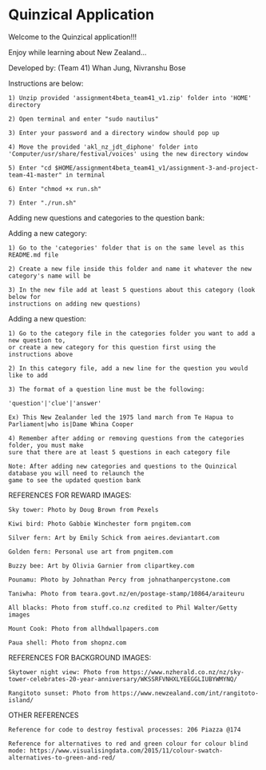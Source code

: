 # Quinzical Application

Welcome to the Quinzical application!!!

Enjoy while learning about New Zealand...

Developed by: 	(Team 41)
		Whan Jung,
		Nivranshu Bose
	

Instructions are below:


	1) Unzip provided 'assignment4beta_team41_v1.zip' folder into 'HOME' directory

	2) Open terminal and enter "sudo nautilus"

	3) Enter your password and a directory window should pop up

	4) Move the provided 'akl_nz_jdt_diphone' folder into 'Computer/usr/share/festival/voices' using the new directory window

	5) Enter "cd $HOME/assignment4beta_team41_v1/assignment-3-and-project-team-41-master" in terminal

	6) Enter "chmod +x run.sh"

	7) Enter "./run.sh"



Adding new questions and categories to the question bank:


Adding a new category:

	1) Go to the 'categories' folder that is on the same level as this README.md file
	
	2) Create a new file inside this folder and name it whatever the new category's name will be
	
	3) In the new file add at least 5 questions about this category (look below for 
	instructions on adding new questions)
	
Adding a new question: 

	1) Go to the category file in the categories folder you want to add a new question to, 
	or create a new category for this question first using the instructions above
	
	2) In this category file, add a new line for the question you would like to add
	
	3) The format of a question line must be the following:
	
	'question'|'clue'|'answer'
	
	Ex) This New Zealander led the 1975 land march from Te Hapua to Parliament|who is|Dame Whina Cooper
	
	4) Remember after adding or removing questions from the categories folder, you must make
	sure that there are at least 5 questions in each category file
	
	Note: After adding new categories and questions to the Quinzical database you will need to relaunch the
	game to see the updated question bank
	




REFERENCES FOR REWARD IMAGES:

	Sky tower: Photo by Doug Brown from Pexels

	Kiwi bird: Photo Gabbie Winchester form pngitem.com

	Silver fern: Art by Emily Schick from aeires.deviantart.com

	Golden fern: Personal use art from pngitem.com

	Buzzy bee: Art by Olivia Garnier from clipartkey.com

	Pounamu: Photo by Johnathan Percy from johnathanpercystone.com

	Taniwha: Photo from teara.govt.nz/en/postage-stamp/10864/araiteuru

	All blacks: Photo from stuff.co.nz credited to Phil Walter/Getty images

	Mount Cook: Photo from allhdwallpapers.com

	Paua shell: Photo from shopnz.com



REFERENCES FOR BACKGROUND IMAGES:

	Skytower night view: Photo from https://www.nzherald.co.nz/nz/sky-tower-celebrates-20-year-anniversary/WKSSRFVNHXLYEEGGLIUBYWMYNQ/

	Rangitoto sunset: Photo from https://www.newzealand.com/int/rangitoto-island/




OTHER REFERENCES

	Reference for code to destroy festival processes: 206 Piazza @174

	Reference for alternatives to red and green colour for colour blind mode: https://www.visualisingdata.com/2015/11/colour-swatch-alternatives-to-green-and-red/
